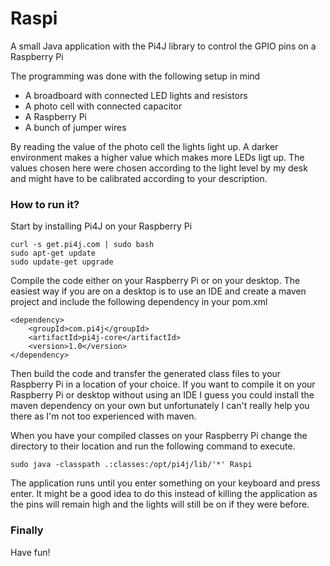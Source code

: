 # Raspi
A small Java application with the Pi4J library to control the GPIO pins on a Raspberry Pi

The programming was done with the following setup in mind
<ul>
  <li>A broadboard with connected LED lights and resistors</li>
  <li>A photo cell with connected capacitor</li>
  <li>A Raspberry Pi</li>
  <li>A bunch of jumper wires</li>
</ul>

By reading the value of the photo cell the lights light up. A darker environment makes a higher value which makes more LEDs ligt up. The values chosen here were chosen according to the light level by my desk and might have to be calibrated according to your description.

<h3>How to run it?</h3>
Start by installing Pi4J on your Raspberry Pi

```
curl -s get.pi4j.com | sudo bash
sudo apt-get update
sudo update-get upgrade
```
Compile the code either on your Raspberry Pi or on your desktop. The easiest way if you are on a desktop is to use an IDE and create a maven project and include the following dependency in your pom.xml
```
<dependency>
	<groupId>com.pi4j</groupId>
	<artifactId>pi4j-core</artifactId>
	<version>1.0</version>
</dependency>
```
Then build the code and transfer the generated class files to your Raspberry Pi in a location of your choice. If you want to compile it on your Raspberry Pi or desktop without using an IDE I guess you could install the maven dependency on your own but unfortunately I can't really help you there as I'm not too experienced with maven.

When you have your compiled classes on your Raspberry Pi change the directory to their location and run the following command to execute.
```
sudo java -classpath .:classes:/opt/pi4j/lib/'*' Raspi
```
The application runs until you enter something on your keyboard and press enter. It might be a good idea to do this instead of killing the application as the pins will remain high and the lights will still be on if they were before.

<h3>Finally</h3>
Have fun!



